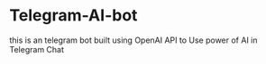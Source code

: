 # Telegram-AI-bot
this is an telegram bot built using OpenAI API to Use power of AI in Telegram Chat
